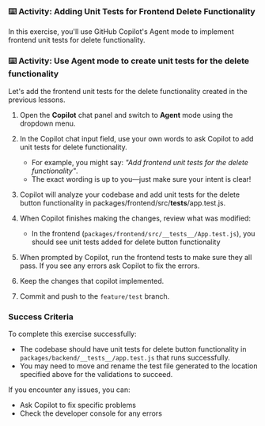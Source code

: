 ### :keyboard: Activity: Adding Unit Tests for Frontend Delete Functionality

In this exercise, you'll use GitHub Copilot's Agent mode to implement frontend unit tests for delete functionality.

### :keyboard: Activity: Use Agent mode to create unit tests for the delete functionality

Let's add the frontend unit tests for the delete functionality created in the previous lessons.

1. Open the **Copilot** chat panel and switch to **Agent** mode using the dropdown menu.

1. In the Copilot chat input field, use your own words to ask Copilot to add unit tests for delete functionality.
   - For example, you might say: _"Add frontend unit tests for the delete functionality"_.
   - The exact wording is up to you—just make sure your intent is clear!

1. Copilot will analyze your codebase and add unit tests for the delete button functionality in packages/frontend/src/__tests__/app.test.js.

1. When Copilot finishes making the changes, review what was modified:
   - In the frontend (`packages/frontend/src/__tests__/App.test.js`), you should see unit tests added for delete button functionality

1. When prompted by Copilot, run the frontend tests to make sure they all pass. If you see any errors ask Copilot to fix the errors.

1. Keep the changes that copilot implemented.

1. Commit and push to the `feature/test` branch.

### Success Criteria

To complete this exercise successfully:
- The codebase should have unit tests for delete button functionality in `packages/backend/__tests__/app.test.js` that runs successfully.
- You may need to move and rename the test file generated to the location specified above for the validations to succeed.

If you encounter any issues, you can:
- Ask Copilot to fix specific problems
- Check the developer console for any errors